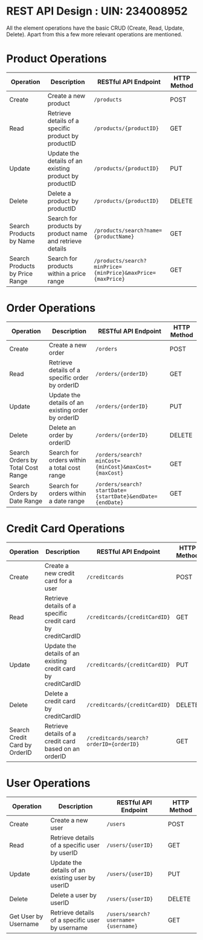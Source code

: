 # REST API Design : UIN: 234008952
All the element operations have the basic CRUD (Create, Read, Update, Delete). Apart from this a few more relevant operations are mentioned.
# Product Operations

| Operation       | Description                                      | RESTful API Endpoint                 | HTTP Method |
|-----------------|--------------------------------------------------|--------------------------------------|-------------|
| Create   | Create a new product                             | `/products`                          | POST        |
| Read  | Retrieve details of a specific product by productID | `/products/{productID}`             | GET         |
| Update   | Update the details of an existing product by productID | `/products/{productID}`             | PUT         |
| Delete   | Delete a product by productID                   | `/products/{productID}`             | DELETE      |
| Search Products by Name | Search for products by product name and retrieve details | `/products/search?name={productName}` | GET         |
| Search Products by Price Range | Search for products within a price range | `/products/search?minPrice={minPrice}&maxPrice={maxPrice}` | GET |

# Order Operations

| Operation       | Description                                      | RESTful API Endpoint                 | HTTP Method |
|-----------------|--------------------------------------------------|--------------------------------------|-------------|
| Create | Create a new order                               | `/orders`                            | POST        |
| Read  | Retrieve details of a specific order by orderID | `/orders/{orderID}`                 | GET         |
| Update | Update the details of an existing order by orderID | `/orders/{orderID}`                 | PUT         |
| Delete | Delete an order by orderID                       | `/orders/{orderID}`                 | DELETE      |
| Search Orders by Total Cost Range | Search for orders within a total cost range | `/orders/search?minCost={minCost}&maxCost={maxCost}` | GET |
| Search Orders by Date Range | Search for orders within a date range | `/orders/search?startDate={startDate}&endDate={endDate}` | GET |

# Credit Card Operations

| Operation           | Description                                      | RESTful API Endpoint                 | HTTP Method |
|---------------------|--------------------------------------------------|--------------------------------------|-------------|
| Create | Create a new credit card for a user              | `/creditcards`                       | POST        |
| Read | Retrieve details of a specific credit card by creditCardID | `/creditcards/{creditCardID}` | GET |
| Update | Update the details of an existing credit card by creditCardID | `/creditcards/{creditCardID}` | PUT |
| Delete | Delete a credit card by creditCardID              | `/creditcards/{creditCardID}` | DELETE |
| Search Credit Card by OrderID | Retrieve details of a credit card based on an orderID | `/creditcards/search?orderID={orderID}` | GET |


# User Operations

| Operation       | Description                                      | RESTful API Endpoint                 | HTTP Method |
|-----------------|--------------------------------------------------|--------------------------------------|-------------|
| Create | Create a new user                               | `/users`                            | POST        |
| Read | Retrieve details of a specific user by userID   | `/users/{userID}`                   | GET         |
| Update | Update the details of an existing user by userID | `/users/{userID}`                   | PUT         |
| Delete | Delete a user by userID                         | `/users/{userID}`                   | DELETE      |
| Get User by Username | Retrieve details of a specific user by username | `/users/search?username={username}` | GET |



